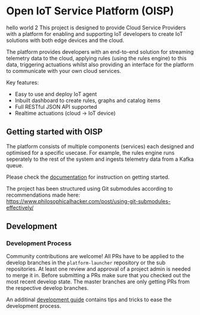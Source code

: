 
# Open IoT Service Platform (OISP)
hello world 2
This project is designed to provide Cloud Service Providers with a platform for enabling and supporting IoT developers to create IoT solutions with both edge devices and the cloud.

The platform provides developers with an end-to-end solution for streaming telemetry data to the cloud, applying rules (using the rules engine) to this data, triggering actuations whilst also providing an interface for the platform to communicate with your own cloud services.

Key features:

 * Easy to use and deploy IoT agent
 * Inbuilt dashboard to create rules, graphs and catalog items
 * Full RESTful JSON API supported
 * Realtime actuations (cloud -> IoT device)

## Getting started with OISP

The platform consists of multiple components (services) each designed and optimised for a specific usecase. For example, the rules engine runs seperately to the rest of the system and ingests telemetry data from a Kafka queue.

Please check the [documentation](https://platform-launcher.readthedocs.io/en/latest/) for instruction on getting started.

The project has been structured using Git submodules according to recommendations made here: https://www.philosophicalhacker.com/post/using-git-submodules-effectively/


## Development

### Development Process
Community contributions are welcome!
All PRs have to be applied to the develop branches in the ``platform-launcher`` repository or the sub repositories. At least one review and approval of a project admin is needed to merge it in.
Before submitting a PRs make sure that you checked out the most recent develop state.
The master branches are only getting PRs from the respective develop branches.

An additinal [development guide](https://platform-launcher.readthedocs.io/en/latest/development/developers_guide.html) contains tips and tricks to ease the development process.
